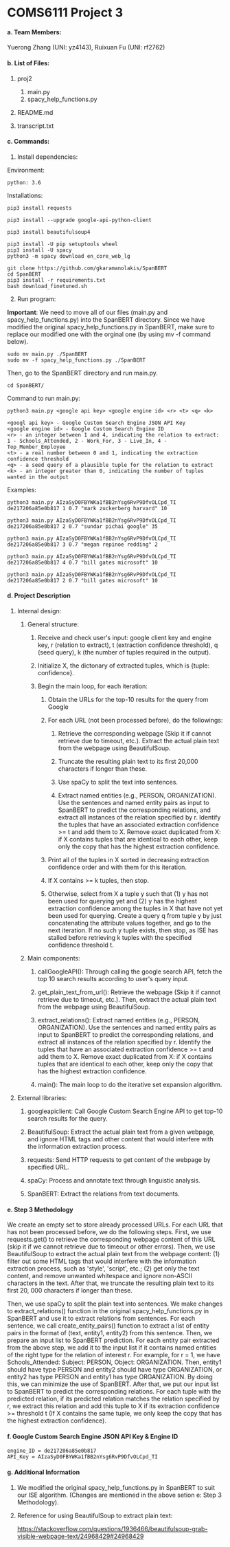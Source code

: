 # COMS6111 Project 3

#### a. Team Members:

Yuerong Zhang (UNI: yz4143), 
Ruixuan Fu (UNI: rf2762) 



#### b. List of Files:

1. proj2

   1. main.py
   2. spacy_help_functions.py

2. README.md

3. transcript.txt

   


#### c. Commands:

1. Install dependencies:


 Environment:

```shell
python: 3.6
```

 Installations:

```shell
pip3 install requests
```

```shell
pip3 install --upgrade google-api-python-client
```

```shell
pip3 install beautifulsoup4
```

```shell
pip3 install -U pip setuptools wheel
pip3 install -U spacy
python3 -m spacy download en_core_web_lg
```

```shell
git clone https://github.com/gkaramanolakis/SpanBERT
cd SpanBERT
pip3 install -r requirements.txt
bash download_finetuned.sh
```


2. Run program:

**Important**: We need to move all of our files (main.py and spacy_help_functions.py) into the SpanBERT directory. Since we have modified the original spacy_help_functions.py in SpanBERT, make sure to replace our modified one with the orginal one (by using mv -f command below). 

```shell
sudo mv main.py ./SpanBERT
sudo mv -f spacy_help_functions.py ./SpanBERT
```

Then, go to the SpanBERT directory and run main.py.

```shell
cd SpanBERT/
```

Command to run main.py:

```shell
python3 main.py <google api key> <google engine id> <r> <t> <q> <k>
```

```shell
<googl api key> - Google Custom Search Engine JSON API Key
<google engine id> - Google Custom Search Engine ID
<r> - an integer between 1 and 4, indicating the relation to extract: 1 - Schools_Attended, 2 - Work_For, 3 - Live_In, 4 - Top_Member_Employee
<t> - a real number between 0 and 1, indicating the extraction confidence threshold
<q> - a seed query of a plausible tuple for the relation to extract
<k> - an integer greater than 0, indicating the number of tuples wanted in the output
```

Examples:

```shell
python3 main.py AIzaSyD0FBYWKa1fBB2nYsg6RvP9DfvOLCpd_TI de217206a85e0b817 1 0.7 "mark zuckerberg harvard" 10
```

```shell
python3 main.py AIzaSyD0FBYWKa1fBB2nYsg6RvP9DfvOLCpd_TI de217206a85e0b817 2 0.7 "sundar pichai google" 35
```

```shell
python3 main.py AIzaSyD0FBYWKa1fBB2nYsg6RvP9DfvOLCpd_TI de217206a85e0b817 3 0.7 "megan repinoe redding" 2
```

```shell
python3 main.py AIzaSyD0FBYWKa1fBB2nYsg6RvP9DfvOLCpd_TI de217206a85e0b817 4 0.7 "bill gates microsoft" 10
```

```shell
python3 main.py AIzaSyD0FBYWKa1fBB2nYsg6RvP9DfvOLCpd_TI de217206a85e0b817 2 0.7 "bill gates microsoft" 10
```



#### d. Project Description

1. Internal design:

   1. General structure:
      1. Receive and check user's input: google client key and engine key, r (relation to extract), t (extraction confidence threshold), q (seed query), k (the number of tuples required in the output).

      2. Initialize X, the dictonary of extracted tuples, which is {tuple: confidence}.

      3. Begin the main loop, for each iteration:
         1. Obtain the URLs for the top-10 results for the query from Google

         2. For each URL (not been processed before), do the followings:

            1. Retrieve the corresponding webpage (Skip it if cannot retrieve due to timeout, etc.). Extract the actual plain text from the webpage using BeautifulSoup.

            2. Truncate the resulting plain text to its first 20,000 characters if longer than these.

            3. Use spaCy to split the text into sentences.

            4. Extract named entities (e.g., PERSON, ORGANIZATION). Use the sentences and named entity pairs as input to SpanBERT to predict the corresponding relations, and extract all instances of the relation specified by r. Identify the tuples that have an associated extraction confidence >= t and add them to X. Remove exact duplicated from X: if X contains tuples that are identical to each other, keep only the copy that has the highest extraction confidence. 

         3. Print all of the tuples in X sorted in decreasing extraction confidence order and with them for this iteration.

         4. If X contains >= k tuples, then stop.

         5. Otherwise, select from X a tuple y such that (1) y has not been used for querying yet and (2) y has the highest extraction confidence among the tuples in X that have not yet been used for querying. Create a query q from tuple y by just concatenating the attribute values together, and go to the next iteration. If no such y tuple exists, then stop, as ISE has stalled before retrieving k tuples with the specified confidence threshold t.


   2. Main components:

      1. callGoogleAPI(): Through calling the google search API, fetch the top 10 search results according to user's query input.

      1. get_plain_text_from_url(): Retrieve the webpage (Skip it if cannot retrieve due to timeout, etc.). Then, extract the actual plain text from the webpage using BeautifulSoup.

      1. extract_relations(): Extract named entities (e.g., PERSON, ORGANIZATION). Use the sentences and named entity pairs as input to SpanBERT to predict the corresponding relations, and extract all instances of the relation specified by r. Identify the tuples that have an associated extraction confidence >= t and add them to X. Remove exact duplicated from X: if X contains tuples that are identical to each other, keep only the copy that has the highest extraction confidence. 

      1. main(): The main loop to do the iterative set expansion algorithm. 

         

2. External libraries:

   1. googleapiclient: Call Google Custom Search Engine API to get top-10 search results for the query.

   2. BeautifulSoup: Extract the actual plain text from a given webpage, and ignore HTML tags and other content that would interfere with the information extraction process.
   3. requests: Send HTTP requests to get content of the webpage by specified URL.
   4. spaCy: Process and annotate text through linguistic analysis. 
   5. SpanBERT: Extract the relations from text documents.




#### e. Step 3 Methodology

We create an empty set to store already processed URLs. For each URL that has not been processed before, we do the following steps. First, we use requests.get() to retrieve the corresponding webpage content of this URL (skip it if we cannot retrieve due to timeout or other errors). Then, we use BeautifulSoup to extract the actual plain text from the webpage content: (1) filter out some HTML tags that would interfere with the information extraction process, such as 'style', 'script', etc.; (2) get only the text content, and remove unwanted whitespace and ignore non-ASCII characters in the text.  After that, we truncate the resulting plain text to its first 20, 000 characters if longer than these. 

Then, we use spaCy to split the plain text into sentences. We make changes to extract_relations() function in the original spacy_help_functions.py in SpanBERT and use it to extract relations from sentences. For each sentence, we call create_entity_pairs() function to extract a list of entity pairs in the format of (text, entity1, entity2) from this sentence.  Then, we prepare an input list to SpanBERT prediction. For each entity pair extracted from the above step, we add it to the input list if it contains named entities of the right type for the relation of interest r. For example, for r = 1, we have Schools_Attended: Subject: PERSON, Object: ORGANIZATION. Then, entity1 should have type PERSON and entity2 should have type ORGANIZATION, or entity2 has type PERSON and entity1 has type ORGANIZATION. By doing this, we can minimize the use of SpanBERT. After that, we put our input list to SpanBERT to predict the corresponding relations. For each tuple with the predicted relation, if its predicted relation matches the relation specified by r, we extract this relation and add this tuple to X if its extraction confidence >= threshold t (If X contains the same tuple, we only keep the copy that has the highest extraction confidence). 



#### f. Google Custom Search Engine JSON API Key & Engine ID

```shell
engine_ID = de217206a85e0b817
API_Key = AIzaSyD0FBYWKa1fBB2nYsg6RvP9DfvOLCpd_TI
```



#### g. Additional Information

1. We modified the original spacy_help_functions.py in SpanBERT to suit our ISE algorithm. (Changes are mentioned in the above setion e: Step 3 Methodology).

2. Reference for using BeautifulSoup to extract plain text:

   https://stackoverflow.com/questions/1936466/beautifulsoup-grab-visible-webpage-text/24968429#24968429

   

   

   

